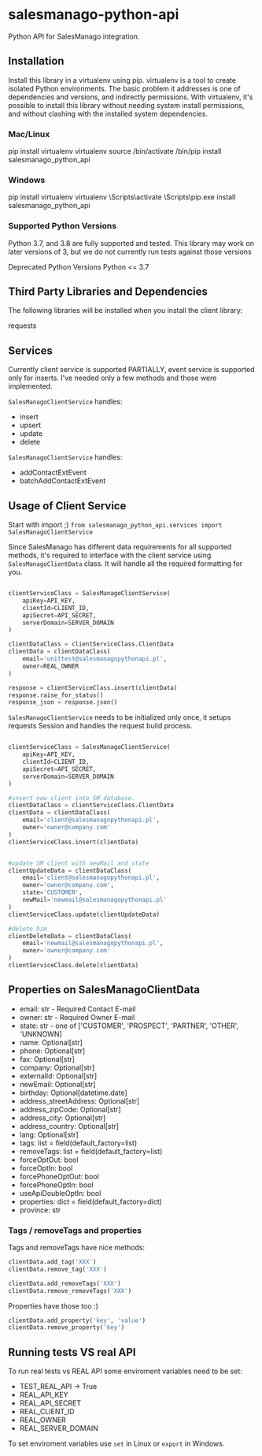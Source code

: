 # salesmanago-python-api

Python API for SalesManago integration.

## Installation

Install this library in a virtualenv using pip. virtualenv is a tool to create isolated Python environments. The basic problem it addresses is one of dependencies and versions, and indirectly permissions. With virtualenv, it's possible to install this library without needing system install permissions, and without clashing with the installed system dependencies.

### Mac/Linux

pip install virtualenv
virtualenv <your-env>
source <your-env>/bin/activate
<your-env>/bin/pip install salesmanago_python_api

### Windows

pip install virtualenv
virtualenv <your-env>
<your-env>\Scripts\activate
<your-env>\Scripts\pip.exe install salesmanago_python_api

### Supported Python Versions

Python 3.7, and 3.8 are fully supported and tested. This library may work on later versions of 3, but we do not currently run tests against those versions

Deprecated Python Versions
Python <= 3.7

## Third Party Libraries and Dependencies

The following libraries will be installed when you install the client library:

requests

## Services

Currently client service is supported PARTIALLY, event service is supported only for inserts.
I've needed only a few methods and those were implemented.

`SalesManagoClientService` handles:

* insert
* upsert
* update
* delete

`SalesManagoClientService` handles:

* addContactExtEvent
* batchAddContactExtEvent


## Usage of Client Service

Start with import ;)
`from salesmanago_python_api.services import SalesManagoClientService`

Since SalesManago has different data requirements for all supported methods, it's required to interface with the client service using `SalesManagoClientData` class. 
It will handle all the required formatting for you.

```python

clientServiceClass = SalesManagoClientService(
    apiKey=API_KEY,
    clientId=CLIENT_ID,
    apiSecret=API_SECRET,
    serverDomain=SERVER_DOMAIN
)

clientDataClass = clientServiceClass.ClientData
clientData = clientDataClass(
    email='unittest@salesmanagopythonapi.pl',
    owner=REAL_OWNER
)

response = clientServiceClass.insert(clientData)
response.raise_for_status()
response_json = response.json()

```

`SalesManagoClientService` needs to be initialized only once, it setups requests Session and handles the request build process.

```python

clientServiceClass = SalesManagoClientService(
    apiKey=API_KEY,
    clientId=CLIENT_ID,
    apiSecret=API_SECRET,
    serverDomain=SERVER_DOMAIN
)

#insert new client into SM database.
clientDataClass = clientServiceClass.ClientData
clientData = clientDataClass(
    email='client@salesmanagopythonapi.pl',
    owner='owner@company.com'
)
clientServiceClass.insert(clientData)


#update SM client with newMail and state
clientUpdateData = clientDataClass(
    email='client@salesmanagopythonapi.pl',
    owner='owner@company.com',
    state='CUSTOMER',
    newMail='newmail@salesmanagopythonapi.pl'
)
clientServiceClass.update(clientUpdateData)

#delete him
clientDeleteData = clientDataClass(
    email='newmail@salesmanagopythonapi.pl',
    owner='owner@company.com'
)
clientServiceClass.delete(clientData)

```

## Properties on SalesManagoClientData

* email: str - Required Contact E-mail
* owner: str - Required Owner E-mail
* state: str - one of ['CUSTOMER', 'PROSPECT', 'PARTNER', 'OTHER', 'UNKNOWN]
* name: Optional[str]
* phone: Optional[str]
* fax: Optional[str]
* company: Optional[str]
* externalId: Optional[str]
* newEmail: Optional[str]
* birthday: Optional[datetime.date]
* address_streetAddress: Optional[str]
* address_zipCode: Optional[str]
* address_city: Optional[str]
* address_country: Optional[str]
* lang: Optional[str]
* tags: list = field(default_factory=list)
* removeTags: list = field(default_factory=list)
* forceOptOut: bool
* forceOptIn: bool
* forcePhoneOptOut: bool
* forcePhoneOptIn: bool
* useApiDoubleOptIn: bool
* properties: dict = field(default_factory=dict)
* province: str

### Tags / removeTags and properties

Tags and removeTags have nice methods:

```python
clientData.add_tag('XXX')
clientData.remove_tag('XXX')

clientData.add_removeTags('XXX')
clientData.remove_removeTags('XXX')
```

Properties have those too :)

```python
clientData.add_property('key', 'value')
clientData.remove_property('key')
```

## Running tests VS real API

To run real tests vs REAL API some enviroment variables need to be set:

* TEST_REAL_API -> True
* REAL_API_KEY
* REAL_API_SECRET
* REAL_CLIENT_ID
* REAL_OWNER
* REAL_SERVER_DOMAIN

To set enviroment variables use `set` in Linux or `export` in Windows.
